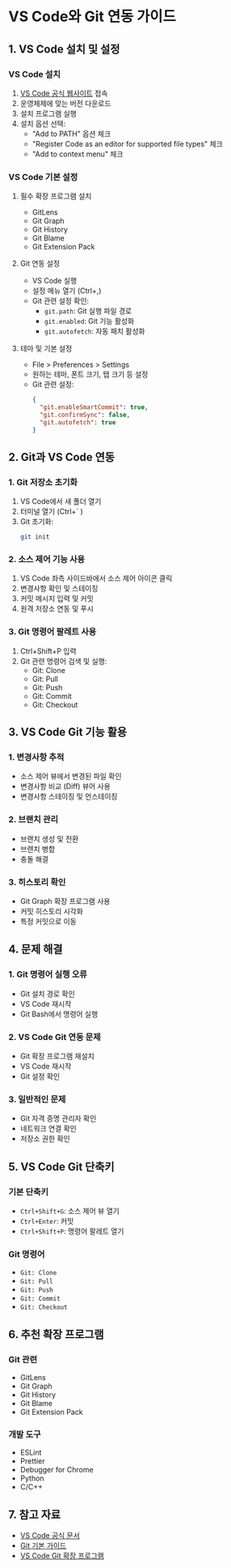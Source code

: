 # VS Code와 Git 연동 가이드

## 1. VS Code 설치 및 설정

### VS Code 설치
1. [VS Code 공식 웹사이트](https://code.visualstudio.com) 접속
2. 운영체제에 맞는 버전 다운로드
3. 설치 프로그램 실행
4. 설치 옵션 선택:
   - "Add to PATH" 옵션 체크
   - "Register Code as an editor for supported file types" 체크
   - "Add to context menu" 체크

### VS Code 기본 설정
1. 필수 확장 프로그램 설치
   - GitLens
   - Git Graph
   - Git History
   - Git Blame
   - Git Extension Pack

2. Git 연동 설정
   - VS Code 실행
   - 설정 메뉴 열기 (Ctrl+,)
   - Git 관련 설정 확인:
     - `git.path`: Git 실행 파일 경로
     - `git.enabled`: Git 기능 활성화
     - `git.autofetch`: 자동 패치 활성화

3. 테마 및 기본 설정
   - File > Preferences > Settings
   - 원하는 테마, 폰트 크기, 탭 크기 등 설정
   - Git 관련 설정:
     ```json
     {
       "git.enableSmartCommit": true,
       "git.confirmSync": false,
       "git.autofetch": true
     }
     ```

## 2. Git과 VS Code 연동

### 1. Git 저장소 초기화
1. VS Code에서 새 폴더 열기
2. 터미널 열기 (Ctrl+` )
3. Git 초기화:
   ```bash
   git init
   ```

### 2. 소스 제어 기능 사용
1. VS Code 좌측 사이드바에서 소스 제어 아이콘 클릭
2. 변경사항 확인 및 스테이징
3. 커밋 메시지 입력 및 커밋
4. 원격 저장소 연동 및 푸시

### 3. Git 명령어 팔레트 사용
1. Ctrl+Shift+P 입력
2. Git 관련 명령어 검색 및 실행:
   - Git: Clone
   - Git: Pull
   - Git: Push
   - Git: Commit
   - Git: Checkout

## 3. VS Code Git 기능 활용

### 1. 변경사항 추적
- 소스 제어 뷰에서 변경된 파일 확인
- 변경사항 비교 (Diff) 뷰어 사용
- 변경사항 스테이징 및 언스테이징

### 2. 브랜치 관리
- 브랜치 생성 및 전환
- 브랜치 병합
- 충돌 해결

### 3. 히스토리 확인
- Git Graph 확장 프로그램 사용
- 커밋 히스토리 시각화
- 특정 커밋으로 이동

## 4. 문제 해결

### 1. Git 명령어 실행 오류
- Git 설치 경로 확인
- VS Code 재시작
- Git Bash에서 명령어 실행

### 2. VS Code Git 연동 문제
- Git 확장 프로그램 재설치
- VS Code 재시작
- Git 설정 확인

### 3. 일반적인 문제
- Git 자격 증명 관리자 확인
- 네트워크 연결 확인
- 저장소 권한 확인

## 5. VS Code Git 단축키

### 기본 단축키
- `Ctrl+Shift+G`: 소스 제어 뷰 열기
- `Ctrl+Enter`: 커밋
- `Ctrl+Shift+P`: 명령어 팔레트 열기

### Git 명령어
- `Git: Clone`
- `Git: Pull`
- `Git: Push`
- `Git: Commit`
- `Git: Checkout`

## 6. 추천 확장 프로그램

### Git 관련
- GitLens
- Git Graph
- Git History
- Git Blame
- Git Extension Pack

### 개발 도구
- ESLint
- Prettier
- Debugger for Chrome
- Python
- C/C++

## 7. 참고 자료
- [VS Code 공식 문서](https://code.visualstudio.com/docs)
- [Git 기본 가이드](GIT_BASIC.md)
- [VS Code Git 확장 프로그램](https://marketplace.visualstudio.com/items?itemName=eamodio.gitlens) 